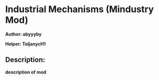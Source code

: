 # Industrial Mechanisms (Mindustry Mod)

<p><strong>Author: abyyyby<strong></p>
<p><strong>Helper: ToljanycH1<strong><p> 

## Description:

__**description of mod**__